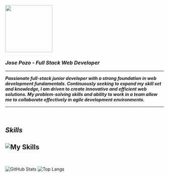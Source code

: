 <img src="https://github.com/user-attachments/assets/d8696757-12e7-4b6d-a59a-4c5aba7d8c11" style="width: 150px; height: auto;">

### ***Jose Pozo - Full Stack Web Developer***
---
***Passionate full-stack junior developer with a strong foundation in web development fundamentals. Continuously seeking to expand my skill set and knowledge, I am driven to create innovative and efficient web solutions. My problem-solving skills and ability to work in a team allow me to collaborate effectively in agile development environments.***

---

<br>

## *Skills*

![My Skills](https://skillicons.dev/icons?i=js,html,css,react,tailwind,nodejs,express,mongodb,git,github,vscode,npm,vite)
---
<br>

![GitHub Stats](https://github-readme-stats.vercel.app/api?username=j0sep0z0&show_icons=true&theme=radical) 
![Top Langs](https://github-readme-stats.vercel.app/api/top-langs/?username=j0sep0z0&layout=compact&theme=radical)











